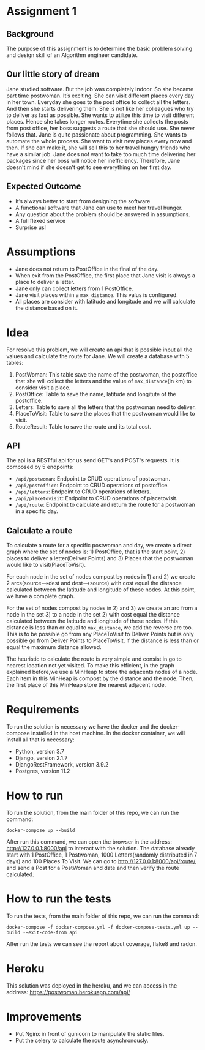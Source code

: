 # Assignment 1

## Background
The purpose of this assignment is to determine the basic problem solving and design skill of an
Algorithm engineer candidate.

## Our little story of dream
Jane studied software. But the job was completely indoor. So she became part time
postwoman. It’s exciting. She can visit different places every day in her town. Everyday she
goes to the post office to collect all the letters. And then she starts delivering them. She is not
like her colleagues who try to deliver as fast as possible. She wants to utilize this time to visit
different places. Hence she takes longer routes. Everytime she collects the posts from post
office, her boss suggests a route that she should use. She never follows that. Jane is quite
passionate about programming. She wants to automate the whole process. She want to visit
new places every now and then. If she can make it, she will sell this to her travel hungry
friends who have a similar job. Jane does not want to take too much time delivering her
packages since her boss will notice her inefficiency. Therefore, Jane doesn't mind if she
doesn't get to see everything on her first day.

## Expected Outcome
- It’s always better to start from designing the software
- A functional software that Jane can use to meet her travel hunger.
- Any question about the problem should be answered in assumptions.
- A full flexed service
- Surprise us!

# Assumptions
 - Jane does not return to PostOffice in the final of the day.
 - When exit from the PostOffice, the first place that Jane visit is always a place to deliver a letter.
 - Jane only can collect letters from 1 PostOffice.
 - Jane visit places within a `max_distance`. This valus is configured.
 - All places are consider with latitude and longitude and we will calculate the distance based on it.

# Idea
For resolve this problem, we will create an api that is possible input all the values and calculate the route for Jane.
We will create a database with 5 tables:
1) PostWoman: This table save the name of the postwoman, the postoffice that she will collect the letters and the value of `max_distance`(in km) to consider visit a place.
2) PostOffice: Table to save the name, latitude and longitute of the postoffice.
3) Letters: Table to save all the letters that the postwoman need to deliver.
4) PlaceToVisit: Table to save the places that the postwoman would like to visit.
5) RouteResult: Table to save the route and its total cost.

## API
The api is a RESTful api for us send GET's and POST's requests. It is composed by 5 endpoints:
- `/api/postwoman`: Endpoint to CRUD operations of postwoman.
- `/api/postoffice`: Endpoint to CRUD operations of postoffice.
- `/api/letters`: Endpoint to CRUD operations of letters.
- `/api/placetovisit`: Endpoint to CRUD operations of placetovisit.
- `/api/route`: Endpoint to calculate and return the route for a postwoman in a specific day.

## Calculate a route
To calculate a route for a specific postwoman and day, we create a direct graph where the set of nodes is: 1) PostOffice, that is the start point, 2) places to deliver a letter(Deliver Points) and 3) Places that the postwoman would like to visit(PlaceToVisit).

For each node in the set of nodes compost by nodes in 1) and 2) we create 2 arcs(source-->dest and dest-->source) with cost equal the distance calculated between the latitude and longitude of these nodes. At this point, we have a complete graph.

For the set of nodes compost by nodes in 2) and 3) we create an arc from a node in the set 3) to a node in the set 2) with cost equal the distance calculated between the latitude and longitude of these nodes. If this distance is less than or equal to `max_distance`, we add the reverse arc too. This is to be possible go from any PlaceToVisit to Deliver Points but is only possible go from Deliver Points to PlaceToVisit, if the distance is less than or equal the maximum distance allowed.

The heuristic to calculate the route is very simple and consist in go to nearest location not yet visited. To make this efficient, in the graph explained before,we use a MinHeap to store the adjacents nodes of a node. Each item in this MinHeap is compost by the distance and the node. Then, the first place of this MinHeap store the nearest adjacent node.

# Requirements
To run the solution is necessary we have the docker and the docker-compose installed in the host machine.
In the docker container, we will install all that is necessary:
- Python, version 3.7
- Django, version 2.1.7
- DjangoRestFramework, version 3.9.2
- Postgres, version 11.2

# How to run
To run the solution, from the main folder of this repo, we can run the command:
```
docker-compose up --build
```
After run this command, we can open the browser in the address: http://127.0.0.1:8000/api to interact with the solution.
The database already start with 1 PostOffice, 1 Postwoman, 1000 Letters(randomly distributed in 7 days) and 100 Places To Visit.
We can go to http://127.0.0.1:8000/api/route/, and send a Post for a PostWoman and date and then verify the route calculated.

# How to run the tests
To run the tests, from the main folder of this repo, we can run the command:
```
docker-compose -f docker-compose.yml -f docker-compose-tests.yml up --build --exit-code-from api
```

After run the tests we can see the report about coverage, flake8 and radon.

# Heroku
This solution was deployed in the heroku, and we can access in the address: https://postwoman.herokuapp.com/api/

# Improvements
- Put Nginx in front of gunicorn to manipulate the static files.
- Put the celery to calculate the route asynchronously.
